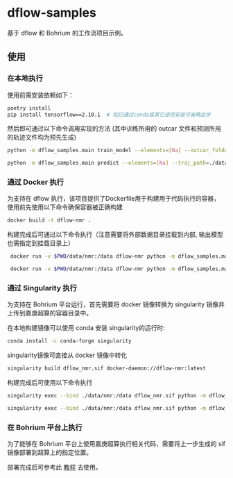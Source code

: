 # dflow-samples

基于 dflow 和 Bohrium 的工作流项目示例。

## 使用

### 在本地执行

使用前需安装依赖如下：

```bash
poetry install
pip install tensorflow==2.10.1  # 如已通过conda或其它途径安装可省略此步
```

然后即可通过以下命令调用实现的方法 (其中训练所用的 outcar 文件和预测所用的轨迹文件均为预先生成)

```bash
python -m dflow_samples.main train_model --elements=[Na] --outcar_folders="['./data/nmr/p6322', './nmr/data/train/p63mcm']"

python -m dflow_samples.main predict --elements=[Na] --traj_path=./data/nmr/predict_fcshifts_example.xyz --model=./out/model 
```

### 通过 Docker 执行

为支持在 dflow 执行，该项目提供了Dockerfile用于构建用于代码执行的容器，使用前先使用以下命令确保容器被正确构建

```bash
docker build -t dflow-nmr .
```

构建完成后可通过以下命令执行（注意需要将外部数据目录挂载到内部, 输出模型也需指定到挂载目录上）

```bash
 docker run -v $PWD/data/nmr:/data dflow-nmr python -m dflow_samples.main train_model --elements=[Na] --outcar_folders="['/data/train/p6322', '/data/train/p63mcm']" --out_dir /data/out

 docker run -v $PWD/data/nmr:/data dflow-nmr python -m dflow_samples.main predict --elements=[Na] --traj_path=/data/predict_fcshifts_example.xyz --model=/data/out/model
```

### 通过 Singularity 执行

为支持在 Bohrium 平台运行，首先需要将 docker 镜像转换为 singularity 镜像并上传到嘉庚超算的容器目录中。

在本地构建镜像可以使用 conda 安装 singularity的运行时:

```bash
conda install -c conda-forge singularity
```

singularity镜像可直接从 docker 镜像中转化

```bash
singularity build dflow_nmr.sif docker-daemon://dflow-nmr:latest
```

构建完成后可使用以下命令执行

```bash
singularity exec --bind ./data/nmr:/data dflow_nmr.sif python -m dflow_samples.main train_model --elements=[Na] --outcar_folders="['/data/train/p6322', '/data/train/p63mcm']" --out_dir /data/out

singularity exec --bind ./data/nmr:/data dflow_nmr.sif python -m dflow_samples.main predict --elements=[Na] --traj_path=/data/predict_fcshifts_example.xyz --model=/data/out/model
```

### 在 Bohrium 平台上执行

为了能够在 Bohrium 平台上使用嘉庚超算执行相关代码，需要将上一步生成的 sif 镜像部署到超算上的指定位置。

部署完成后可参考此 [教程](./docs/tutorial.md) 去使用。
